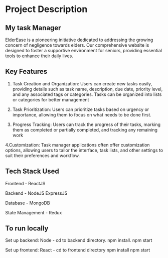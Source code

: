 # Project Description
## My task Manager

ElderEase is a pioneering initiative dedicated to addressing the growing concern of negligence towards elders.
Our comprehensive website is designed to foster a supportive environment for seniors, providing essential tools to enhance their daily lives.

## Key Features

1. Task Creation and Organization: Users can create new tasks easily, providing details such as task name, description, due date, priority level, and any associated tags or categories. Tasks can be organized into lists or categories for better management

2. Task Prioritization: Users can prioritize tasks based on urgency or importance, allowing them to focus on what needs to be done first.

3. Progress Tracking: Users can track the progress of their tasks, marking them as completed or partially completed, and tracking any remaining work
  
4.Customization: Task manager applications often offer customization options, allowing users to tailor the interface, task lists, and other settings to suit their preferences and workflow.

## Tech Stack Used

Frontend - ReactJS

Backend - NodeJS ExpressJS

Database - MongoDB

State Management - Redux


## To run locally

Set up backend: Node - 
cd to backend directory.
npm install.
npm start

Set up frontend: React -
cd to frontend directory
npm install
npm start

